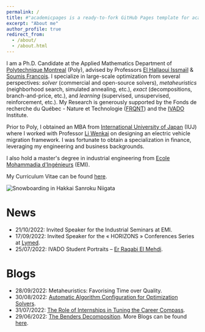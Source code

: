 ```yaml
---
permalink: /
title: #"academicpages is a ready-to-fork GitHub Pages template for academic personal websites"
excerpt: "About me"
author_profile: true
redirect_from: 
  - /about/
  - /about.html
---
```


I am a Ph.D. Candidate at the Applied Mathematics Department of [Polytechnique Montreal](https://www.polymtl.ca/) (Poly), advised by Professors [El Hallaoui Issmaïl](https://www.polymtl.ca/expertises/el-hallaoui-issmail) & [Soumis François](https://www.polymtl.ca/expertises/soumis-francois). I specialize in large-scale optimization from several perspectives: *solver* (commercial and open-source solvers), *metaheuristics* (neighborhood search, simulated annealing, etc.), *exact* (decompositions, branch-and-price, etc.), and *learning* (supervised, unsupervised, reinforcement, etc.). My Research is generously supported by the Fonds de recherche du Québec - Nature et Technologie ([FRQNT](https://frq.gouv.qc.ca/en/)) and the [IVADO](https://ivado.ca/en/) Institute.

Prior to Poly, I obtained an MBA from [International University of Japan](https://www.iuj.ac.jp/) (IUJ) where I worked with Professor [Li Wenkai](http://rmap.iuj.ac.jp/profile/en.1d04074599d978f5.html) on designing an electric vehicle migration framework. I was fortunate to obtain a specialization in finance, leveraging my engineering and business backgrounds.

I also hold a master's degree in industrial engineering from [Ecole Mohammadia d'Ingénieurs](https://www.emi.ac.ma/) (EMI). 

My Curriculum Vitae can be found [here](http://rqbmedi.github.io/files/CV.pdf).

![Snowboarding in Hakkai Sanroku Niigata](http://rqbmedi.github.io/images/Snowboarding.jpeg)

News
======
- 21/10/2022: Invited Speaker for the Industrial Seminars at EMI.
- 17/09/2022: Invited Speaker for the « HORIZONS » Conferences Series at [Lymed](https://www.lymed.ma/).
- 25/07/2022: IVADO Student Portraits – [Er Raqabi El Mehdi](https://ivado.ca/en/2022/07/25/ivado-student-portraits-er-raqabi-el-mehdi/).

Blogs
======
- 28/09/2022: Metaheuristics: Favorising Time over Quality.
- 30/08/2022: [Automatic Algorithm Configuration for Optimization Solvers](https://erraqabielmehdi.medium.com/automatic-algorithm-configuration-for-optimization-solvers-66ac3861a233).
- 31/07/2022: [The Role of Internships in Tuning the Career Compass](https://www.linkedin.com/pulse/role-internships-tuning-career-compass-er-raqabi-el-mehdi-%E3%83%A9%E3%82%AB%E3%83%93-%E3%83%A1%E3%83%87%E3%82%A3/).
- 29/06/2022: [The Benders Decomposition](https://erraqabielmehdi.medium.com/the-benders-decomposition-8dadf381f60c).
More Blogs can be found [here](https://rqbmedi.github.io/portfolio/). 